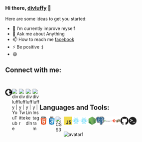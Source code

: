 ### Hi there, [divluffy][website] 👋 


Here are some ideas to get you started:

- 🌱 I’m currently improve myself
- 💬 Ask me about Anything
- 📫 How to reach me [facebook](https://www.facebook.com/div.luffy/)
- ⚡ Be positive :)
- 😄 


## Connect with me:
<br />

[<img align="left" alt="divluffy" width="22px" src="https://raw.githubusercontent.com/iconic/open-iconic/master/svg/globe.svg" />][website]
[<img align="left" alt="divluffy | YouTube" width="22px" src="https://cdn.jsdelivr.net/npm/simple-icons@v3/icons/youtube.svg" />][youtube]
[<img align="left" alt="divluffy | Twitter" width="22px" src="https://cdn.jsdelivr.net/npm/simple-icons@3.13.0/icons/instagram.svg" />][instagram]
[<img align="left" alt="divluffy | LinkedIn" width="22px" src="https://cdn.jsdelivr.net/npm/simple-icons@v3/icons/linkedin.svg" />][linkedin]
[<img align="left" alt="divluffy | Instagram" width="22px" src="https://cdn.jsdelivr.net/npm/simple-icons@3.13.0/icons/facebook.svg" />][facebook]


<br />

## Languages and Tools:


[<img align="left" alt="HTML5" width="26px" src="https://raw.githubusercontent.com/github/explore/80688e429a7d4ef2fca1e82350fe8e3517d3494d/topics/html/html.png" />][website]

[<img align="left" alt="CSS3" width="26px" src="https://raw.githubusercontent.com/github/explore/80688e429a7d4ef2fca1e82350fe8e3517d3494d/topics/css/css.png" />][website]

[<img align="left" alt="CSS3" width="26px" src="https://avatars.githubusercontent.com/u/12504344?s=48&v=4" />][website]

[<img align="left" alt="JavaScript" width="26px" src="https://raw.githubusercontent.com/github/explore/80688e429a7d4ef2fca1e82350fe8e3517d3494d/topics/javascript/javascript.png" />][website]

[<img align="left" alt="React" width="26px" src="https://raw.githubusercontent.com/github/explore/80688e429a7d4ef2fca1e82350fe8e3517d3494d/topics/react/react.png" />][website]

[<img align="left" alt="React" width="26px" src="https://raw.githubusercontent.com/github/explore/80688e429a7d4ef2fca1e82350fe8e3517d3494d/topics/react/react.png" />][website]

[<img align="left" alt="Node.js" width="26px" src="https://raw.githubusercontent.com/github/explore/80688e429a7d4ef2fca1e82350fe8e3517d3494d/topics/nodejs/nodejs.png" />][website]

[<img align="left" alt="Node.js" width="26px" src="https://raw.githubusercontent.com/github/explore/80688e429a7d4ef2fca1e82350fe8e3517d3494d/topics/postgresql/postgresql.png" />][website]

[<img align="left" alt="MongoDB" width="26px" src="https://raw.githubusercontent.com/github/explore/80688e429a7d4ef2fca1e82350fe8e3517d3494d/topics/mongodb/mongodb.png" />][website]

[<img align="left" alt="Git" width="26px" src="https://raw.githubusercontent.com/github/explore/80688e429a7d4ef2fca1e82350fe8e3517d3494d/topics/git/git.png" />][website]

[<img align="left" alt="GitHub" width="26px" src="https://raw.githubusercontent.com/github/explore/78df643247d429f6cc873026c0622819ad797942/topics/github/github.png" />][website]

[<img align="left" alt="Terminal" width="26px" src="https://raw.githubusercontent.com/github/explore/80688e429a7d4ef2fca1e82350fe8e3517d3494d/topics/terminal/terminal.png" />][website]

<br />
<br />

![avatar1](https://user-images.githubusercontent.com/78326620/145672578-79de6ab2-bed3-47e2-a084-0ba08ec51fb8.gif)

<br />


[website]: https://divluffy.netlify.app/
[youtube]: https://www.youtube.com/channel/UCpi7b6EQqRGoMeVYBgMQJ-A
[instagram]: https://www.instagram.com/devnluffy
[linkedin]: https://www.linkedin.com/in/ijomaa
[facebook]: https://www.facebook.com/div.luffy

